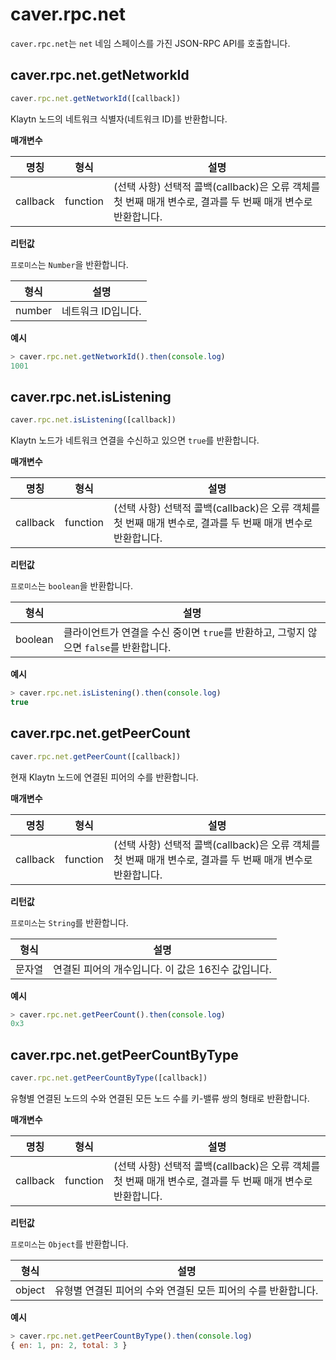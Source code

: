 # caver.rpc.net <a id="caver-rpc-net"></a>

`caver.rpc.net`는 `net` 네임 스페이스를 가진 JSON-RPC API를 호출합니다.

## caver.rpc.net.getNetworkId <a id="caver-rpc-net-getnetworkid"></a>

```javascript
caver.rpc.net.getNetworkId([callback])
```

Klaytn 노드의 네트워크 식별자(네트워크 ID)를 반환합니다.

**매개변수**

| 명칭       | 형식       | 설명                                                                   |
| -------- | -------- | -------------------------------------------------------------------- |
| callback | function | (선택 사항) 선택적 콜백(callback)은 오류 객체를 첫 번째 매개 변수로, 결과를 두 번째 매개 변수로 반환합니다. |


**리턴값**

`프로미스`는 `Number`을 반환합니다.

| 형식     | 설명          |
| ------ | ----------- |
| number | 네트워크 ID입니다. |

**예시**

```javascript
> caver.rpc.net.getNetworkId().then(console.log)
1001
```

## caver.rpc.net.isListening <a id="caver-rpc-net-islistening"></a>

```javascript
caver.rpc.net.isListening([callback])
```

Klaytn 노드가 네트워크 연결을 수신하고 있으면 `true`를 반환합니다.

**매개변수**

| 명칭       | 형식       | 설명                                                                   |
| -------- | -------- | -------------------------------------------------------------------- |
| callback | function | (선택 사항) 선택적 콜백(callback)은 오류 객체를 첫 번째 매개 변수로, 결과를 두 번째 매개 변수로 반환합니다. |


**리턴값**

`프로미스`는 `boolean`을 반환합니다.

| 형식      | 설명                                                      |
| ------- | ------------------------------------------------------- |
| boolean | 클라이언트가 연결을 수신 중이면 `true`를 반환하고, 그렇지 않으면 `false`를 반환합니다. |

**예시**

```javascript
> caver.rpc.net.isListening().then(console.log)
true
```

## caver.rpc.net.getPeerCount <a id="caver-rpc-net-getpeercount"></a>

```javascript
caver.rpc.net.getPeerCount([callback])
```

현재 Klaytn 노드에 연결된 피어의 수를 반환합니다.

**매개변수**

| 명칭       | 형식       | 설명                                                                   |
| -------- | -------- | -------------------------------------------------------------------- |
| callback | function | (선택 사항) 선택적 콜백(callback)은 오류 객체를 첫 번째 매개 변수로, 결과를 두 번째 매개 변수로 반환합니다. |


**리턴값**

`프로미스`는 `String`를 반환합니다.

| 형식  | 설명                             |
| --- | ------------------------------ |
| 문자열 | 연결된 피어의 개수입니다. 이 값은 16진수 값입니다. |

**예시**

```javascript
> caver.rpc.net.getPeerCount().then(console.log)
0x3
```

## caver.rpc.net.getPeerCountByType <a id="caver-rpc-net-getpeercountbytype"></a>

```javascript
caver.rpc.net.getPeerCountByType([callback])
```

유형별 연결된 노드의 수와 연결된 모든 노드 수를 키-밸류 쌍의 형태로 반환합니다.

**매개변수**

| 명칭       | 형식       | 설명                                                                   |
| -------- | -------- | -------------------------------------------------------------------- |
| callback | function | (선택 사항) 선택적 콜백(callback)은 오류 객체를 첫 번째 매개 변수로, 결과를 두 번째 매개 변수로 반환합니다. |


**리턴값**

`프로미스`는 `Object`를 반환합니다.

| 형식     | 설명                                  |
| ------ | ----------------------------------- |
| object | 유형별 연결된 피어의 수와 연결된 모든 피어의 수를 반환합니다. |

**예시**

```javascript
> caver.rpc.net.getPeerCountByType().then(console.log)
{ en: 1, pn: 2, total: 3 }
```